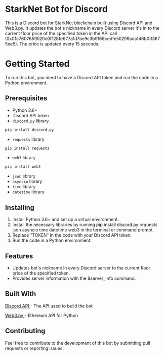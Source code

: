 
# StarkNet Bot for Discord


This is a Discord bot for StarkNet blockchain built using Discord API and Web3.py. It updates the bot's nickname in every Discord server it's in to the current floor price of the specified token in the API call (0x01c7607659020c0f128fe677a1d7be9c3b9f66cedfe50296aca146b003875ee5). The price is updated every 15 seconds.

# Getting Started

To run this bot, you need to have a Discord API token and run the code in a Python environment.

## Prerequisites

- Python 3.6+
- Discord API token
- `discord.py` library. 
```Python
pip install discord.py
```
- `requests` library
```Python
pip install requests
```
- `web3` library
```Python
pip install web3
```
- `json` library
- `asyncio` library
- `time` library
- `datetime` library

## Installing

1. Install Python 3.6+ and set up a virtual environment.
2. Install the necessary libraries by running pip install discord.py requests json asyncio time datetime web3 in the terminal or command prompt.
3. Replace "TOKEN" in the code with your Discord API token.
4. Run the code in a Python environment.

## Features

- Updates bot's nickname in every Discord server to the current floor price of the specified token.
- Provides server information with the $server_info command.

## Built With

[Discord API ](#https://discord.com/developers/docs/intro)- The API used to build the bot

[Web3.py ](#https://web3py.readthedocs.io/en/stable/)- Ethereum API for Python

## Contributing

Feel free to contribute to the development of this bot by submitting pull requests or reporting issues.
